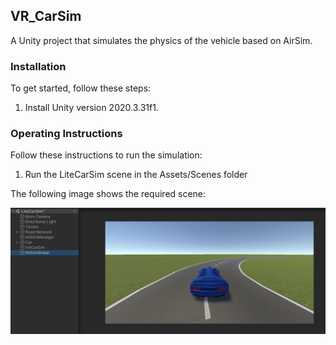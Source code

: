 ## VR_CarSim

A Unity project that simulates the physics of the vehicle based on AirSim.

### Installation
To get started, follow these steps:

1. Install Unity version 2020.3.31f1.

### Operating Instructions

Follow these instructions to run the simulation:

1. Run the LiteCarSim scene in the Assets/Scenes folder

The following image shows the required scene:

![Toggle Menu and Scenes](images/a.png)